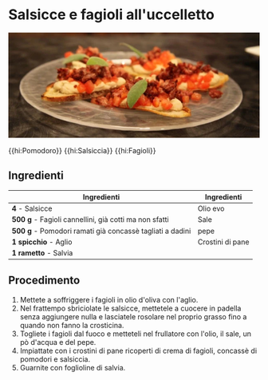 # Salsicce e fagioli all'uccelletto

![](img/Salsicce-e-fagioli-all-uccelletto.webp)

{{hi:Pomodoro}}
{{hi:Salsiccia}}
{{hi:Fagioli}}

## Ingredienti

| Ingredienti                  | Ingredienti             |
| ---------------------------- | ----------------------- |
| **4** - Salsicce  | Olio evo |
| **500 g** - Fagioli cannellini, già cotti ma non sfatti | Sale |
| **500 g** - Pomodori ramati già concassè tagliati a dadini | pepe |
| **1 spicchio** - Aglio | Crostini di pane |
| **1 rametto** - Salvia |  |

## Procedimento

1. Mettete a soffriggere i fagioli in olio d'oliva con l'aglio. 
1. Nel frattempo sbriciolate le salsicce, mettetele a cuocere in padella senza aggiungere nulla e lasciatele rosolare nel proprio grasso fino a quando non fanno la crosticina. 
1. Togliete i fagioli dal fuoco e metteteli nel frullatore con l'olio, il sale, un pò d'acqua e del pepe. 
1. Impiattate con i crostini di pane ricoperti di crema di fagioli, concassè di pomodori e salsiccia. 
1. Guarnite con foglioline di salvia.

